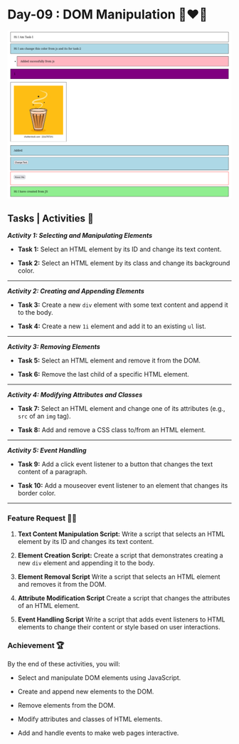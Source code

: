 # Day-09 : DOM Manipulation 🍵❤️‍🔥

![Output Screenshot](Output.png)

## Tasks | Activities 🌟

_**Activity 1: Selecting and Manipulating Elements**_

- **Task 1:** Select an HTML element by its ID and change its text content. 

- **Task 2:** Select an HTML element by its class and change its background color. 

<hr/>

_**Activity 2: Creating and Appending Elements**_

- **Task 3:** Create a new `div` element with some text content and append it to the body.

- **Task 4:** Create a new `1i` element and add it to an existing `ul` list.

<hr/>

_**Activity 3: Removing Elements**_

- **Task 5:** Select an HTML element and remove it from the DOM.

- **Task 6:** Remove the last child of a specific HTML element.

<hr/>

_**Activity 4: Modifying Attributes and Classes**_

- **Task 7:** Select an HTML element and change one of its attributes (e.g., `src` of an `img` tag).

- **Task 8:** Add and remove a CSS class to/from an HTML element.

<hr/>

_**Activity 5: Event Handling**_

- **Task 9:** Add a click event listener to a button that changes the text content of a paragraph.

- **Task 10:** Add a mouseover event listener to an element that changes its border color.

<hr/>

### Feature Request 🙇‍♂️

1. **Text Content Manipulation Script:** Write a script that selects an HTML element by its ID and changes its text content. 

2. **Element Creation Script:** Create a script that demonstrates creating a new `div` element and appending it to the body.

3. **Element Removal Script**  Write a script that selects an HTML element and removes it from the DOM. 

4. **Attribute Modification Script**  Create a script that changes the attributes of an HTML element.

5. **Event Handling Script**  Write a script that adds event listeners to HTML elements to change their content or style based on user interactions.

### Achievement 🏆

By the end of these activities, you will:

- Select and manipulate DOM elements using JavaScript.

- Create and append new elements to the DOM.

- Remove elements from the DOM.

- Modify attributes and classes of HTML elements.

- Add and handle events to make web pages interactive.